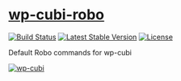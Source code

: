 # [wp-cubi-robo](https://github.com/globalis-ms/wp-cubi-robo)

[![Build Status](https://travis-ci.com/globalis-ms/wp-cubi-robo.svg?branch=master)](https://travis-ci.com/globalis-ms/wp-cubi-robo)
[![Latest Stable Version](https://poser.pugx.org/globalis/wp-cubi-robo/v/stable)](https://packagist.org/packages/globalis/wp-cubi-robo)
[![License](https://poser.pugx.org/globalis/wp-cubi-robo/license)](https://github.com/globalis-ms/wp-cubi-robo/blob/master/LICENSE.md)

Default Robo commands for wp-cubi

[![wp-cubi](https://github.com/globalis-ms/wp-cubi/raw/master/.resources/wp-cubi-500x175.jpg)](https://github.com/globalis-ms/wp-cubi/)
